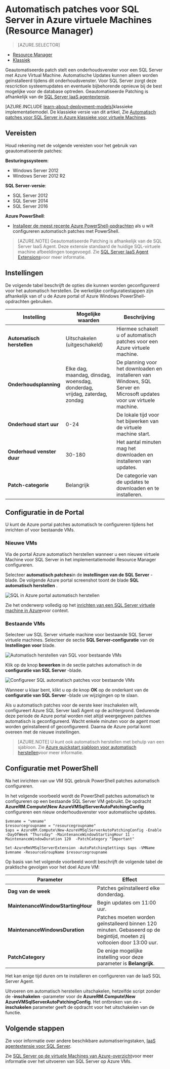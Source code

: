 <properties
    pageTitle="Automatisch patches voor SQL Server VMs (Resource Manager) | Microsoft Azure"
    description="Wordt de functie automatisch patches voor SQL Server virtuele Machines die worden uitgevoerd in Azure met behulp van bronbeheer uitgelegd."
    services="virtual-machines-windows"
    documentationCenter="na"
    authors="rothja"
    manager="jhubbard"
    editor=""
    tags="azure-resource-manager"/>
<tags
    ms.service="virtual-machines-windows"
    ms.devlang="na"
    ms.topic="article"
    ms.tgt_pltfrm="vm-windows-sql-server"
    ms.workload="infrastructure-services"
    ms.date="08/19/2016"
    ms.author="jroth" />

# <a name="automated-patching-for-sql-server-in-azure-virtual-machines-resource-manager"></a>Automatisch patches voor SQL Server in Azure virtuele Machines (Resource Manager)

> [AZURE.SELECTOR]
- [Resource Manager](virtual-machines-windows-sql-automated-patching.md)
- [Klassiek](virtual-machines-windows-classic-sql-automated-patching.md)

Geautomatiseerde patch stelt een onderhoudsvenster voor een SQL Server met Azure Virtual Machine. Automatische Updates kunnen alleen worden geïnstalleerd tijdens dit onderhoudsvenster. Voor SQL Server zorgt deze rescriction systeemupdates en eventuele bijbehorende opnieuw bij de best mogelijke voor de database optreden. Geautomatiseerde Patching is afhankelijk van de [SQL Server IaaS agentextensie](virtual-machines-windows-sql-server-agent-extension.md).

[AZURE.INCLUDE [learn-about-deployment-models](../../includes/learn-about-deployment-models-rm-include.md)]klassieke implementatiemodel. De klassieke versie van dit artikel, Zie [Automatisch patches voor SQL Server in Azure klassieke voor virtuele Machines](virtual-machines-windows-classic-sql-automated-patching.md).

## <a name="prerequisites"></a>Vereisten

Houd rekening met de volgende vereisten voor het gebruik van geautomatiseerde patches:

**Besturingssysteem**:

- Windows Server 2012
- Windows Server 2012 R2

**SQL Server-versie**:

- SQL Server 2012
- SQL Server 2014
- SQL Server 2016

**Azure PowerShell**:

- [Installeer de meest recente Azure PowerShell-opdrachten](../powershell-install-configure.md) als u wilt configureren automatisch patches met PowerShell.

>[AZURE.NOTE] Geautomatiseerde Patching is afhankelijk van de SQL Server IaaS Agent. Deze extensie standaard de huidige SQL-virtuele machine afbeeldingen toegevoegd. Zie [SQL Server IaaS Agent Extensions](virtual-machines-windows-sql-server-agent-extension.md)voor meer informatie.

## <a name="settings"></a>Instellingen

De volgende tabel beschrijft de opties die kunnen worden geconfigureerd voor het automatisch herstellen. De werkelijke configuratiestappen zijn afhankelijk van of u de Azure portal of Azure Windows PowerShell-opdrachten gebruiken.

|Instelling|Mogelijke waarden|Beschrijving|
|---|---|---|
|**Automatisch herstellen**|Uitschakelen (uitgeschakeld)|Hiermee schakelt u of automatisch patches voor een Azure virtuele machine.|
|**Onderhoudsplanning**|Elke dag, maandag, dinsdag, woensdag, donderdag, vrijdag, zaterdag, zondag|De planning voor het downloaden en installeren van Windows, SQL Server en Microsoft updates voor uw virtuele machine.|
|**Onderhoud start uur**|0-24|De lokale tijd voor het bijwerken van de virtuele machine start.|
|**Onderhoud venster duur**|30-180|Het aantal minuten mag het downloaden en installeren van updates.|
|**Patch-categorie**|Belangrijk|De categorie van de updates te downloaden en te installeren.|

## <a name="configuration-in-the-portal"></a>Configuratie in de Portal
U kunt de Azure portal patches automatisch te configureren tijdens het inrichten of voor bestaande VMs.

### <a name="new-vms"></a>Nieuwe VMs
Via de portal Azure automatisch herstellen wanneer u een nieuwe virtuele Machine voor SQL Server in het implementatiemodel Resource Manager configureren.

Selecteer **automatisch patches**in de **instellingen van de SQL Server** -blade. De volgende Azure portal screenshot toont de blade **SQL automatisch herstellen** .

![SQL in Azure portal automatisch herstellen](./media/virtual-machines-windows-sql-automated-patching/azure-sql-arm-patching.png)

Zie het onderwerp volledig op het [inrichten van een SQL Server virtuele machine in Azure](virtual-machines-windows-portal-sql-server-provision.md)voor context.

### <a name="existing-vms"></a>Bestaande VMs
Selecteer uw SQL Server virtuele machine voor bestaande SQL Server virtuele machines. Selecteer de sectie **SQL Server-configuratie** van de **Instellingen voor** blade.

![Automatisch herstellen van SQL voor bestaande VMs](./media/virtual-machines-windows-sql-automated-patching/azure-sql-rm-patching-existing-vms.png)

Klik op de knop **bewerken** in de sectie patches automatisch in de **configuratie van SQL Server** -blade.

![Configureer SQL automatisch patches voor bestaande VMs](./media/virtual-machines-windows-sql-automated-patching/azure-sql-rm-patching-configuration.png)

Wanneer u klaar bent, klikt u op de knop **OK** op de onderkant van de **configuratie van SQL Server** -blade uw wijzigingen op te slaan.

Als u automatisch patches voor de eerste keer inschakelen wilt, configureert Azure SQL Server IaaS Agent op de achtergrond. Gedurende deze periode de Azure portal worden niet altijd weergegeven patches automatisch is geconfigureerd. Wacht enkele minuten voor de agent moet worden geïnstalleerd of geconfigureerd. Daarna de Azure portal komt overeen met de nieuwe instellingen.

>[AZURE.NOTE] U kunt ook automatisch herstellen met behulp van een sjabloon. Zie [Azure quickstart sjabloon voor automatisch herstellen](https://github.com/Azure/azure-quickstart-templates/tree/master/101-vm-sql-existing-autopatching-update)voor meer informatie.

## <a name="configuration-with-powershell"></a>Configuratie met PowerShell

Na het inrichten van uw VM SQL gebruik PowerShell patches automatisch configureren.

In het volgende voorbeeld wordt de PowerShell patches automatisch te configureren op een bestaande SQL Server VM gebruikt. De opdracht **AzureRM.Compute\New AzureVMSqlServerAutoPatchingConfig** configureren een nieuw onderhoudsvenster voor automatische updates.

    $vmname = "vmname"
    $resourcegroupname = "resourcegroupname"
    $aps = AzureRM.Compute\New-AzureVMSqlServerAutoPatchingConfig -Enable -DayOfWeek "Thursday" -MaintenanceWindowStartingHour 11 -MaintenanceWindowDuration 120  -PatchCategory "Important"

    Set-AzureRmVMSqlServerExtension -AutoPatchingSettings $aps -VMName $vmname -ResourceGroupName $resourcegroupname

Op basis van het volgende voorbeeld wordt beschrijft de volgende tabel de praktische gevolgen voor het doel Azure VM:

|Parameter|Effect|
|---|---|
|**Dag van de week**|Patches geïnstalleerd elke donderdag.|
|**MaintenanceWindowStartingHour**|Begin updates om 11:00 uur.|
|**MaintenanceWindowsDuration**|Patches moeten worden geïnstalleerd binnen 120 minuten. Gebaseerd op de begintijd, moeten zij voltooien door 13:00 uur.|
|**PatchCategory**|De enige mogelijke instelling voor deze parameter is **Belangrijk**.|

Het kan enige tijd duren om te installeren en configureren van de IaaS SQL Server Agent.

Uitvoeren om automatisch herstellen uitschakelen, hetzelfde script zonder de **-inschakelen** -parameter voor de **AzureRM.Compute\New AzureVMSqlServerAutoPatchingConfig**. Het ontbreken van de **-inschakelen** parameter geeft de opdracht voor het uitschakelen van de functie.

## <a name="next-steps"></a>Volgende stappen

Zie voor informatie over andere beschikbare automatiseringstaken, [IaaS agentextensie voor SQL Server](virtual-machines-windows-sql-server-agent-extension.md).

Zie [SQL Server op de virtuele Machines van Azure-overzicht](virtual-machines-windows-sql-server-iaas-overview.md)voor meer informatie over het uitvoeren van SQL Server op Azure VMs.
